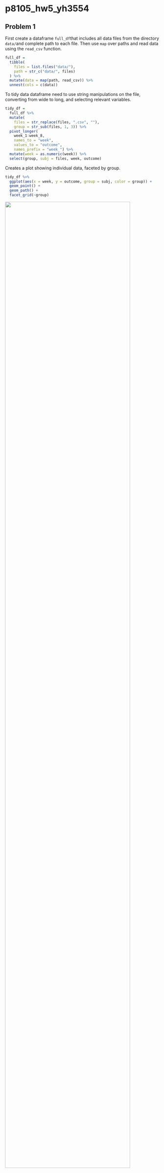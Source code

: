 p8105_hw5_yh3554
================

## Problem 1

First create a dataframe `full_df`that includes all data files from the
directory `data/`and complete path to each file. Then use `map` over
paths and read data using the `read_csv` function.

``` r
full_df = 
  tibble(
    files = list.files("data/"),
    path = str_c("data/", files)
  ) %>% 
  mutate(data = map(path, read_csv)) %>% 
  unnest(cols = c(data))
```

To tidy data dataframe need to use string manipulations on the file,
converting from wide to long, and selecting relevant variables.

``` r
tidy_df = 
  full_df %>% 
  mutate(
    files = str_replace(files, ".csv", ""),
    group = str_sub(files, 1, 3)) %>% 
  pivot_longer(
    week_1:week_8,
    names_to = "week",
    values_to = "outcome",
    names_prefix = "week_") %>% 
  mutate(week = as.numeric(week)) %>% 
  select(group, subj = files, week, outcome)
```

Creates a plot showing individual data, faceted by group.

``` r
tidy_df %>% 
  ggplot(aes(x = week, y = outcome, group = subj, color = group)) + 
  geom_point() + 
  geom_path() + 
  facet_grid(~group)
```

<img src="p8105_hw5_yh3554_files/figure-gfm/unnamed-chunk-3-1.png" width="90%" />

Based on the spaghetti plots, the outcome of experiment group increase
over time, but the control group not change much over time. The plots
suggest high within-subject correlation – subjects who start above
average end up above average, and those that start below average end up
below average.

## Problem 2

#### Read the data

``` r
homicide_df = read_csv("data_homicide/homicide-data.csv", show_col_types = FALSE)
```

#### Table of proportion of missing data

``` r
homicide_df %>% 
  summarise_at(vars(lat:disposition), .funs = function(x) mean(is.na(x))) %>%
  knitr::kable()
```

|       lat |       lon | disposition |
|----------:|----------:|------------:|
| 0.0011499 | 0.0011499 |           0 |

#### Describle the raw data

The `homicide_df` is data contains homicides in 50 large U.S. It has
52179 variables and 12 cases. The key variables are unique id, victim
demographic information (first name, last name, age, sex), the location
(city, state, latitude, longitude), and disposition. It has 60 missing
latitude information and 60 missing longitude information.

#### Generate new dataframe

Create `city_state` variable by combining city and state variales. Then
summarize within citries to obtain the total number of homicides and
number of unsolved homicides (disposition is “Closed without arrest” or
“Open/No arrest”).

``` r
homicide_tidy <- homicide_df %>% 
  mutate(
    city_state = str_c(city, state, sep = ", ")) %>%
  group_by(city_state) %>%
  summarize(
    homi_tot = n(),
    homi_unsolved = sum(disposition == "Closed without arrest") 
    + sum(disposition == "Open/No arrest" )
  ) %>%
  arrange(desc(homi_tot))

head(homicide_tidy)
```

    ## # A tibble: 6 × 3
    ##   city_state       homi_tot homi_unsolved
    ##   <chr>               <int>         <int>
    ## 1 Chicago, IL          5535          4073
    ## 2 Philadelphia, PA     3037          1360
    ## 3 Houston, TX          2942          1493
    ## 4 Baltimore, MD        2827          1825
    ## 5 Detroit, MI          2519          1482
    ## 6 Los Angeles, CA      2257          1106

#### Proportion of homicides that are unsolved for city of Baltimore

Calculate proportion of homicides that are unsolved for city of
Baltimore using `prop.test` and save output as R object. Apply
`broom::tidy` to pull the estimated proportion and confidence interval.

``` r
prop_test_output <- prop.test(
  homicide_tidy %>%  filter(city_state == "Baltimore, MD") %>% pull(homi_unsolved),
  homicide_tidy %>%  filter(city_state == "Baltimore, MD") %>% pull(homi_tot))
  
save(prop_test_output, file = "prop_test_output.RData")

prop_test_output %>%
  broom::tidy() %>%
  select(estimate, conf.low, conf.high)
```

    ## # A tibble: 1 × 3
    ##   estimate conf.low conf.high
    ##      <dbl>    <dbl>     <dbl>
    ## 1    0.646    0.628     0.663

#### Proportion of homicides that are unsolved for each city

Run `prop.test` to calculate proportion of homicides that are unsolved
for each city, first generate a function that

``` r
prop_test_all_cities <- 
  purrr::map2_df(.x = homicide_tidy$homi_unsolved,
            .y = homicide_tidy$homi_tot,
            ~broom::tidy(prop.test(.x, .y))) %>%
  select(estimate, conf.low, conf.high) %>%
  mutate(city_state = homicide_tidy$city_state) %>%
  relocate(city_state) %>%
  arrange(desc(estimate))

head(prop_test_all_cities)
```

    ## # A tibble: 6 × 4
    ##   city_state         estimate conf.low conf.high
    ##   <chr>                 <dbl>    <dbl>     <dbl>
    ## 1 Chicago, IL           0.736    0.724     0.747
    ## 2 New Orleans, LA       0.649    0.623     0.673
    ## 3 Baltimore, MD         0.646    0.628     0.663
    ## 4 San Bernardino, CA    0.618    0.558     0.675
    ## 5 Buffalo, NY           0.612    0.569     0.654
    ## 6 Miami, FL             0.605    0.569     0.640

#### Plot of estimated CI for each city

``` r
prop_test_all_cities %>% 
  mutate(city_state = fct_reorder(city_state, estimate)) %>% 
  ggplot(aes(x = city_state, y = estimate)) +
  geom_point() + 
  geom_errorbar(aes(ymin = conf.low, ymax = conf.high)) +
  labs(title = "Estimate Proportion of unsloved homicides by city", 
       x = "City",
       y = "Estimate") +
  theme(axis.text.x = element_text(angle = 90, vjust = 0.5, hjust = 1), 
        legend.position = "none")
```

<img src="p8105_hw5_yh3554_files/figure-gfm/unnamed-chunk-9-1.png" width="90%" />

## Problem 3

This problem will conduct a simulation to explore power of one sample t
test.  
First set up the model and t test  
X \~ N($\mu$, $\sigma$)  
n = 30, $\sigma$ = 5  
$H_0$ : $\mu$ = 0 where $\alpha$ = 0.05  

``` r
set.seed(1)
sim_fn <- function(n = 30, mu = 0, sigma = 5){
  
  sim_data = tibble(
    x = rnorm(n, mean = mu, sd = sigma))
  
  result = sim_data %>% t.test(mu = 0, alpha = 0.05) %>%
    broom::tidy() %>%
    select(estimate, p.value)
  
  result
}

sim_fn()
```

    ## # A tibble: 1 × 2
    ##   estimate p.value
    ##      <dbl>   <dbl>
    ## 1    0.412   0.629

Then generate a 5000 datasets for the model, repeat the test, and save
$\hat{\mu}$ and p-value.

``` r
sim_mu0 <- expand_grid(mu = 0, iter = 1:5000) %>% 
  mutate(
    est_df = map(.x = mu, ~sim_fn(mu=.x))) %>% 
  unnest(est_df)

head(sim_mu0)
```

    ## # A tibble: 6 × 4
    ##      mu  iter estimate p.value
    ##   <dbl> <int>    <dbl>   <dbl>
    ## 1     0     1    0.664  0.368 
    ## 2     0     2    0.551  0.534 
    ## 3     0     3    0.567  0.487 
    ## 4     0     4   -1.65   0.0599
    ## 5     0     5    1.19   0.229 
    ## 6     0     6    0.334  0.738

Repeat the same process for $\mu$ = {1,2,3,4,5,6}  

``` r
sim_result <- expand_grid(mu = 1:6, iter = 1:5000)  %>%
mutate(
    est_df = map(.x = mu, ~sim_fn(mu=.x))) %>% 
  unnest(est_df)

head(sim_result)
```

    ## # A tibble: 6 × 4
    ##      mu  iter estimate p.value
    ##   <int> <int>    <dbl>   <dbl>
    ## 1     1     1    2.11   0.0159
    ## 2     1     2    2.01   0.0183
    ## 3     1     3    0.165  0.839 
    ## 4     1     4    0.108  0.912 
    ## 5     1     5    1.56   0.0682
    ## 6     1     6    2.04   0.0252

#### Plot of proportion of times the null was rejected
